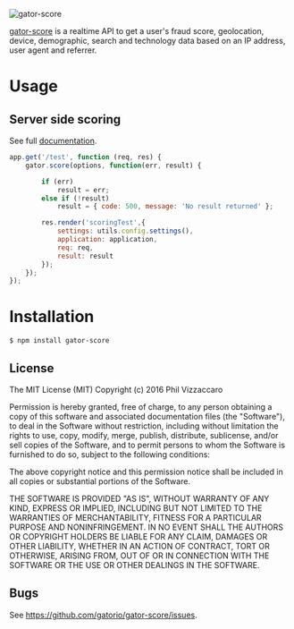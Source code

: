 ![gator-score](https://gator.io/images/logo-light-background.png "gator-score")

[gator-score](https://gator.io) is a realtime API to get a user's fraud score, geolocation, device, demographic, search and technology data based on an IP address, user
agent and referrer.

# Usage

## Server side scoring
See full [documentation](https://gator.io/developer/scoring).
```javascript
app.get('/test', function (req, res) {
    gator.score(options, function(err, result) {

        if (err)
            result = err;
        else if (!result)
            result = { code: 500, message: 'No result returned' };

        res.render('scoringTest',{
            settings: utils.config.settings(),
            application: application,
            req: req,
            result: result
        });
    });
});
```

# Installation

    $ npm install gator-score

## License

The MIT License (MIT)
Copyright (c) 2016 Phil Vizzaccaro

Permission is hereby granted, free of charge, to any person obtaining a copy of
this software and associated documentation files (the "Software"), to deal in
the Software without restriction, including without limitation the rights to
use, copy, modify, merge, publish, distribute, sublicense, and/or sell copies of
the Software, and to permit persons to whom the Software is furnished to do so,
subject to the following conditions:

The above copyright notice and this permission notice shall be included in all
copies or substantial portions of the Software.

THE SOFTWARE IS PROVIDED "AS IS", WITHOUT WARRANTY OF ANY KIND, EXPRESS OR
IMPLIED, INCLUDING BUT NOT LIMITED TO THE WARRANTIES OF MERCHANTABILITY,
FITNESS FOR A PARTICULAR PURPOSE AND NONINFRINGEMENT. IN NO EVENT SHALL THE
AUTHORS OR COPYRIGHT HOLDERS BE LIABLE FOR ANY CLAIM, DAMAGES OR OTHER
LIABILITY, WHETHER IN AN ACTION OF CONTRACT, TORT OR OTHERWISE, ARISING FROM,
OUT OF OR IN CONNECTION WITH THE SOFTWARE OR THE USE OR OTHER DEALINGS IN THE
SOFTWARE.

## Bugs

See <https://github.com/gatorio/gator-score/issues>.
